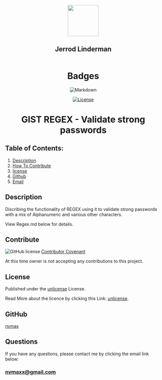 
  <div id="header" align="center">
  <img src="https://media.giphy.com/media/M9gbBd9nbDrOTu1Mqx/giphy.gif" width="100"/>
  </div>
  <div align="center">
  
  ## Jerrod Linderman

  </div>
  <div align="center">
  <img src="https://komarev.com/ghpvc/?username=nvmax&style=flat-square&color=blue" alt=""/>
  </div>
  
  
  <h1 align="center">Badges</h1>
  <div align="center">
  <div align="center" style="display:block; width:300px; >
  
  [![Markdown](https://img.shields.io/badge/Markdown-red.svg)](https://badges.greenkeeper.io/Markdown)

  [![License](https://img.shields.io/badge/License-unlicense-blue.svg)](https://opensource.org/licenses/unlicense)
  
  
  </div>
  </div>
  
  <h1 align="center">
  
  GIST REGEX - Validate strong passwords</h1>
  
  
  ## Table of Contents:
  1. [Description](#description)
  2. [How To Contribute](#contribute)
  3. [license](#license)
  4. [Github](#github)
  5. [Email](#questions)

  ## Description
  Discribing the functionality of REGEX using it to validate strong passwords with a mix of Alphanumeric and various other characters.

  View Regex.md below for details.
  

 
  ## Contribute
  ![GitHub license](https://img.shields.io/badge/Made%20by-%40nvmax-blue)
  [Contributor Covenant](https://www.contributor-covenant.org/)

  At this time owner is not accepting any contributions to this project.


  ## License

  Published under the [unlicense](license.txt) License.
  

  Read More about the licence by clicking this Link: [unlicense](http://unlicense.org/).
 





  ## GitHub
  [nvmax](https://github.com/nvmax)

  ## Questions
  If you have any questions, please contact me by clicking the email link below:
  ### [nvmaxx@gmail.com](nvmaxx@gmail.com) 

 
